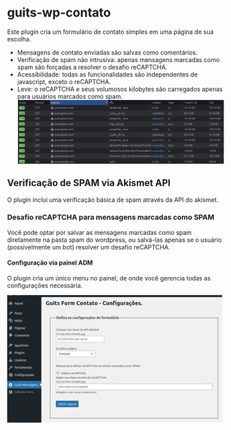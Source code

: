 # guits-wp-contato
Este plugin cria um formulário de contato simples em uma página de sua escolha.
* Mensagens de contato enviadas são salvas como comentários.
* Verificação de spam não intrusiva: apenas mensagens marcadas como spam são forçadas a resolver o desafio reCAPTCHA.
* Acessibilidade: todas as funcionalidades são independentes de javascript, exceto o reCAPTCHA.
* Leve: o reCAPTCHA e seus volumosos kilobytes são carregados apenas para usuários marcados como spam.
![Requisições Recaptcha](/assets/images/recaptcha.png)
## Verificação de SPAM via Akismet API
O plugin inclui uma verificação básica de spam através da API do akismet.
### Desafio reCAPTCHA para mensagens marcadas como SPAM
Você pode optar por salvar as mensagens marcadas como spam diretamente na pasta spam do wordpress, ou salvá-las apenas se o usuário (possivelmente um bot) resolver um desafio reCAPTCHA.
#### Configuração via painel ADM
O plugin cria um único menu no painel, de onde você gerencia todas as configurações necessária.

![Painel Admin](/assets/images/admin-view.png)
